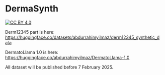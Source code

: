 # DermaSynth

[![CC BY 4.0](https://licensebuttons.net/l/by/4.0/80x15.png)](https://creativecommons.org/licenses/by/4.0/)

Derm12345 part is here: https://huggingface.co/datasets/abdurrahimyilmaz/derm12345_synthetic_data

DermatoLlama 1.0 is here: https://huggingface.co/abdurrahimyilmaz/DermatoLlama-1.0

All dataset will be published before 7 February 2025.
